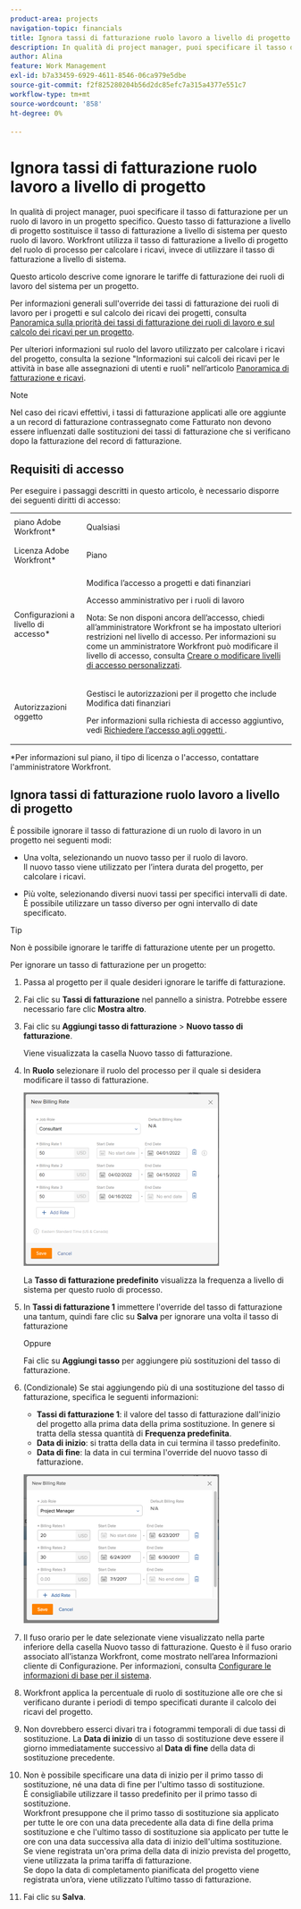 ```yaml
---
product-area: projects
navigation-topic: financials
title: Ignora tassi di fatturazione ruolo lavoro a livello di progetto
description: In qualità di project manager, puoi specificare il tasso di fatturazione per un ruolo di lavoro in un progetto specifico. Questo tasso di fatturazione a livello di progetto sostituisce il tasso di fatturazione a livello di sistema per questo ruolo di lavoro. Workfront utilizza il tasso di fatturazione a livello di progetto del ruolo di processo per calcolare i ricavi, invece di utilizzare il tasso di fatturazione a livello di sistema.
author: Alina
feature: Work Management
exl-id: b7a33459-6929-4611-8546-06ca979e5dbe
source-git-commit: f2f825280204b56d2dc85efc7a315a4377e551c7
workflow-type: tm+mt
source-wordcount: '858'
ht-degree: 0%

---
```


# Ignora tassi di fatturazione ruolo lavoro a livello di progetto

In qualità di project manager, puoi specificare il tasso di fatturazione per un ruolo di lavoro in un progetto specifico. Questo tasso di fatturazione a livello di progetto sostituisce il tasso di fatturazione a livello di sistema per questo ruolo di lavoro. Workfront utilizza il tasso di fatturazione a livello di progetto del ruolo di processo per calcolare i ricavi, invece di utilizzare il tasso di fatturazione a livello di sistema.

Questo articolo descrive come ignorare le tariffe di fatturazione dei ruoli di lavoro del sistema per un progetto.

Per informazioni generali sull&#39;override dei tassi di fatturazione dei ruoli di lavoro per i progetti e sul calcolo dei ricavi dei progetti, consulta [Panoramica sulla priorità dei tassi di fatturazione dei ruoli di lavoro e sul calcolo dei ricavi per un progetto](../../../manage-work/projects/project-finances/override-role-billing-rates-and-calculate-project-revenue.md).

Per ulteriori informazioni sul ruolo del lavoro utilizzato per calcolare i ricavi del progetto, consulta la sezione &quot;Informazioni sui calcoli dei ricavi per le attività in base alle assegnazioni di utenti e ruoli&quot; nell’articolo [Panoramica di fatturazione e ricavi](../../../manage-work/projects/project-finances/billing-and-revenue-overview.md).

>[!NOTE]
>
>Nel caso dei ricavi effettivi, i tassi di fatturazione applicati alle ore aggiunte a un record di fatturazione contrassegnato come Fatturato non devono essere influenzati dalle sostituzioni dei tassi di fatturazione che si verificano dopo la fatturazione del record di fatturazione.

## Requisiti di accesso

Per eseguire i passaggi descritti in questo articolo, è necessario disporre dei seguenti diritti di accesso:

<table style="table-layout:auto"> 
 <col> 
 <col> 
 <tbody> 
  <tr> 
   <td role="rowheader">piano Adobe Workfront*</td> 
   <td> <p>Qualsiasi</p> </td> 
  </tr> 
  <tr> 
   <td role="rowheader">Licenza Adobe Workfront*</td> 
   <td> <p>Piano </p> </td> 
  </tr> 
  <tr> 
   <td role="rowheader">Configurazioni a livello di accesso*</td> 
   <td> <p>Modifica l’accesso a progetti e dati finanziari</p> <p>Accesso amministrativo per i ruoli di lavoro</p> <p>Nota: Se non disponi ancora dell’accesso, chiedi all’amministratore Workfront se ha impostato ulteriori restrizioni nel livello di accesso. Per informazioni su come un amministratore Workfront può modificare il livello di accesso, consulta <a href="../../../administration-and-setup/add-users/configure-and-grant-access/create-modify-access-levels.md" class="MCXref xref">Creare o modificare livelli di accesso personalizzati</a>.</p> </td> 
  </tr> 
  <tr> 
   <td role="rowheader">Autorizzazioni oggetto</td> 
   <td> <p>Gestisci le autorizzazioni per il progetto che include Modifica dati finanziari </p> <p>Per informazioni sulla richiesta di accesso aggiuntivo, vedi <a href="../../../workfront-basics/grant-and-request-access-to-objects/request-access.md" class="MCXref xref">Richiedere l’accesso agli oggetti </a>.</p> </td> 
  </tr> 
 </tbody> 
</table>

&#42;Per informazioni sul piano, il tipo di licenza o l&#39;accesso, contattare l&#39;amministratore Workfront.

## Ignora tassi di fatturazione ruolo lavoro a livello di progetto

È possibile ignorare il tasso di fatturazione di un ruolo di lavoro in un progetto nei seguenti modi:

* Una volta, selezionando un nuovo tasso per il ruolo di lavoro.\
   Il nuovo tasso viene utilizzato per l’intera durata del progetto, per calcolare i ricavi.

* Più volte, selezionando diversi nuovi tassi per specifici intervalli di date.\
   È possibile utilizzare un tasso diverso per ogni intervallo di date specificato.

>[!TIP]
>
>Non è possibile ignorare le tariffe di fatturazione utente per un progetto.

Per ignorare un tasso di fatturazione per un progetto:

1. Passa al progetto per il quale desideri ignorare le tariffe di fatturazione.
1. Fai clic su **Tassi di fatturazione** nel pannello a sinistra. Potrebbe essere necessario fare clic **Mostra altro**.
1. Fai clic su **Aggiungi tasso di fatturazione** > **Nuovo tasso di fatturazione**.

   Viene visualizzata la casella Nuovo tasso di fatturazione.

1. In **Ruolo** selezionare il ruolo del processo per il quale si desidera modificare il tasso di fatturazione.

   ![](assets/override-billing-rate-on-project-nwe-350x310.png)

   La **Tasso di fatturazione predefinito** visualizza la frequenza a livello di sistema per questo ruolo di processo.

1. In **Tassi di fatturazione 1** immettere l&#39;override del tasso di fatturazione una tantum, quindi fare clic su **Salva** per ignorare una volta il tasso di fatturazione

   Oppure

   Fai clic su **Aggiungi tasso** per aggiungere più sostituzioni del tasso di fatturazione.

1. (Condizionale) Se stai aggiungendo più di una sostituzione del tasso di fatturazione, specifica le seguenti informazioni:

   * **Tassi di fatturazione 1**: il valore del tasso di fatturazione dall&#39;inizio del progetto alla prima data della prima sostituzione. In genere si tratta della stessa quantità di **Frequenza predefinita**.
   * **Data di inizio**: si tratta della data in cui termina il tasso predefinito.
   * **Data di fine**: la data in cui termina l&#39;override del nuovo tasso di fatturazione.

   ![new_billing_rate_with_adjustment_date.png](assets/new-billing-rate-with-adjustment-dates-350x266.png)

1. Il fuso orario per le date selezionate viene visualizzato nella parte inferiore della casella Nuovo tasso di fatturazione. Questo è il fuso orario associato all’istanza Workfront, come mostrato nell’area Informazioni cliente di Configurazione. Per informazioni, consulta [Configurare le informazioni di base per il sistema](../../../administration-and-setup/get-started-wf-administration/configure-basic-info.md).
1. Workfront applica la percentuale di ruolo di sostituzione alle ore che si verificano durante i periodi di tempo specificati durante il calcolo dei ricavi del progetto.
1. Non dovrebbero esserci divari tra i fotogrammi temporali di due tassi di sostituzione. La **Data di inizio** di un tasso di sostituzione deve essere il giorno immediatamente successivo al **Data di fine** della data di sostituzione precedente.

1. Non è possibile specificare una data di inizio per il primo tasso di sostituzione, né una data di fine per l&#39;ultimo tasso di sostituzione.\
   È consigliabile utilizzare il tasso predefinito per il primo tasso di sostituzione.\
   Workfront presuppone che il primo tasso di sostituzione sia applicato per tutte le ore con una data precedente alla data di fine della prima sostituzione e che l&#39;ultimo tasso di sostituzione sia applicato per tutte le ore con una data successiva alla data di inizio dell&#39;ultima sostituzione.\
   Se viene registrata un&#39;ora prima della data di inizio prevista del progetto, viene utilizzata la prima tariffa di fatturazione.\
   Se dopo la data di completamento pianificata del progetto viene registrata un’ora, viene utilizzato l’ultimo tasso di fatturazione.

1. Fai clic su **Salva**.
